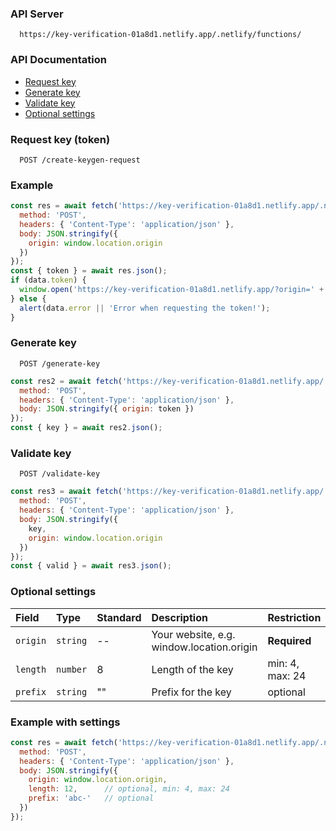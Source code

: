 ### API Server
```http
  https://key-verification-01a8d1.netlify.app/.netlify/functions/
```

### API Documentation
- [Request key](#request-key-(token))
- [Generate key](#generate-key)
- [Validate key](#validate-key)
- [Optional settings](#optional-settings)

### Request key (token)
```http
  POST /create-keygen-request
```

### Example
```javascript
const res = await fetch('https://key-verification-01a8d1.netlify.app/.netlify/functions/create-keygen-request', {
  method: 'POST',
  headers: { 'Content-Type': 'application/json' },
  body: JSON.stringify({
    origin: window.location.origin
  })
});
const { token } = await res.json();
if (data.token) {
  window.open('https://key-verification-01a8d1.netlify.app/?origin=' + data.token, '_blank');
} else {
  alert(data.error || 'Error when requesting the token!');
}
```

### Generate key
```http
  POST /generate-key
```
```javascript
const res2 = await fetch('https://key-verification-01a8d1.netlify.app/.netlify/functions/generate-key', {
  method: 'POST',
  headers: { 'Content-Type': 'application/json' },
  body: JSON.stringify({ origin: token })
});
const { key } = await res2.json();
```

### Validate key
```http
  POST /validate-key
```
```javascript
const res3 = await fetch('https://key-verification-01a8d1.netlify.app/.netlify/functions/validate-key', {
  method: 'POST',
  headers: { 'Content-Type': 'application/json' },
  body: JSON.stringify({
    key,
    origin: window.location.origin
  })
});
const { valid } = await res3.json();
```

### Optional settings

| Field | Type     | Standard                | Description                | Restriction                |
| :-------- | :------- | :------------------------- | :------------------------- | :------------------------- |
| `origin	` | `string` | -- | Your website, e.g. window.location.origin | **Required** |
| `length	` | `number` | 8 | Length of the key | min: 4, max: 24 |
| `prefix	` | `string` | "" | 	Prefix for the key | optional |

### Example with settings
```javascript
const res = await fetch('https://key-verification-01a8d1.netlify.app/.netlify/functions/create-keygen-request', {
  method: 'POST',
  headers: { 'Content-Type': 'application/json' },
  body: JSON.stringify({
    origin: window.location.origin,
    length: 12,      // optional, min: 4, max: 24
    prefix: 'abc-'   // optional
  })
});
```
